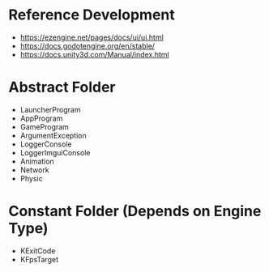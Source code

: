 # Reference Development
- https://ezengine.net/pages/docs/ui/ui.html
- https://docs.godotengine.org/en/stable/
- https://docs.unity3d.com/Manual/index.html

# Abstract Folder
- LauncherProgram
- AppProgram
- GameProgram
- ArgumentException
- LoggerConsole
- LoggerImguiConsole
- Animation
- Network
- Physic

# Constant Folder (Depends on Engine Type)
- KExitCode
- KFpsTarget
